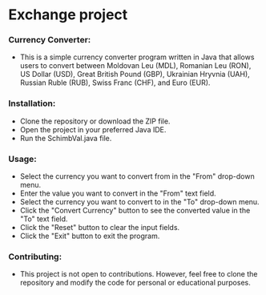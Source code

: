 # **Exchange project**
### Currency Converter:
* This is a simple currency converter program written in Java that allows users to convert between Moldovan Leu (MDL), Romanian Leu (RON), US Dollar (USD), Great British Pound (GBP), Ukrainian Hryvnia (UAH), Russian Ruble (RUB), Swiss Franc (CHF), and Euro (EUR).

### Installation:
* Clone the repository or download the ZIP file.
* Open the project in your preferred Java IDE.
* Run the SchimbVal.java file.

### Usage:
* Select the currency you want to convert from in the "From" drop-down menu.
* Enter the value you want to convert in the "From" text field.
* Select the currency you want to convert to in the "To" drop-down menu.
* Click the "Convert Currency" button to see the converted value in the "To" text field.
* Click the "Reset" button to clear the input fields.
* Click the "Exit" button to exit the program.

### Contributing:
* This project is not open to contributions. However, feel free to clone the repository and modify the code for personal or educational purposes.

